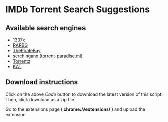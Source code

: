 # IMDb Torrent Search Suggestions

## Available search engines
- [1337x](https://1337x.to/)
- [RARBG](https://rarbg.to/torrents.php?search=)
- [ThePirateBay](https://thepiratebay.org/search/%s/)
- [serchinganx (torrent-paradise.ml)](https://serchinganx.vercel.app)
- [Torrentz](https://torrentz.eu/search?f=%s)
- [KAT](https://katcr.to/usearch/%s/) 

## Download instructions

Click on the above *Code* button to download the latest version of this script.
Then, click download as a zip file.

Go to the extensions page **( chrome://extensions/ )** and upload the extension.
